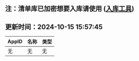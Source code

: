 ## 注：清单库已加密想要入库请使用 ([入库工具](https://github.com/BlankTMing/ManifestAutoUpdate/releases))

## 更新时间：2024-10-15 15:57:45
| AppID | 名称 | 类型  |
| :-------------------- | :----------------------------- | :----------- |
| 无 | 无 | 无 |
